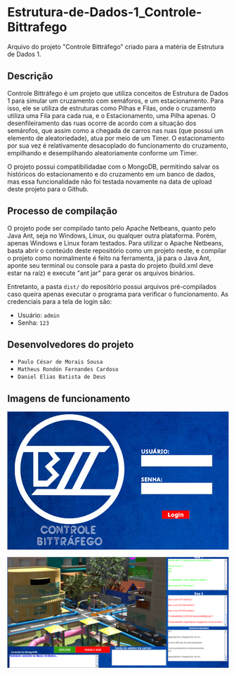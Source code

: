 # Estrutura-de-Dados-1_Controle-Bittrafego

Arquivo do projeto "Controle Bittráfego" criado para a matéria de Estrutura de Dados 1.

## Descrição

Controle Bittráfego é um projeto que utiliza conceitos de Estrutura de Dados 1 para simular um cruzamento com semáforos, e um estacionamento. Para isso, ele se utiliza de estruturas como Pilhas e Filas, onde o cruzamento utiliza uma Fila para cada rua, e o Estacionamento, uma Pilha apenas. O desenfileiramento das ruas ocorre de acordo com a situação dos semárofos, que assim como a chegada de carros nas ruas (que possui um elemento de aleatoriedade), atua por meio de um Timer. O estacionamento por sua vez é relativamente desacoplado do funcionamento do cruzamento, empilhando e desempilhando aleatoriamente conforme um Timer.

O projeto possui compatibilidadae com o MongoDB, permitindo salvar os históricos do estacionamento e do cruzamento em um banco de dados, mas essa funcionalidade não foi testada novamente na data de upload deste projeto para o Github.

## Processo de compilação

O projeto pode ser compilado tanto pelo Apache Netbeans, quanto pelo Java Ant, seja no Windows, Linux, ou qualquer outra plataforma. Porém, apenas Windows e Linux foram testados. Para utilizar o Apache Netbeans, basta abrir o conteúdo deste repositório como um projeto neste, e compilar o projeto como normalmente é feito na ferramenta, já para o Java Ant, aponte seu terminal ou console para a pasta do projeto (build.xml deve estar na raíz) e execute "ant jar" para gerar os arquivos binários.

Entretanto, a pasta `dist/` do repositório possui arquivos pré-compilados caso queira apenas executar o programa para verificar o funcionamento. As credenciais para a tela de login são:

* Usuário: `admin`
* Senha: `123`

## Desenvolvedores do projeto

* `Paulo César de Morais Sousa`
* `Matheus Rondón Fernandes Cardoso`
* `Daniel Elias Batista de Deus`

## Imagens de funcionamento

![Tela de Login](_imagens_repo/Tela_Login.png)

![Programa em funcionamento](_imagens_repo/Bittrafego_Exec.png)
